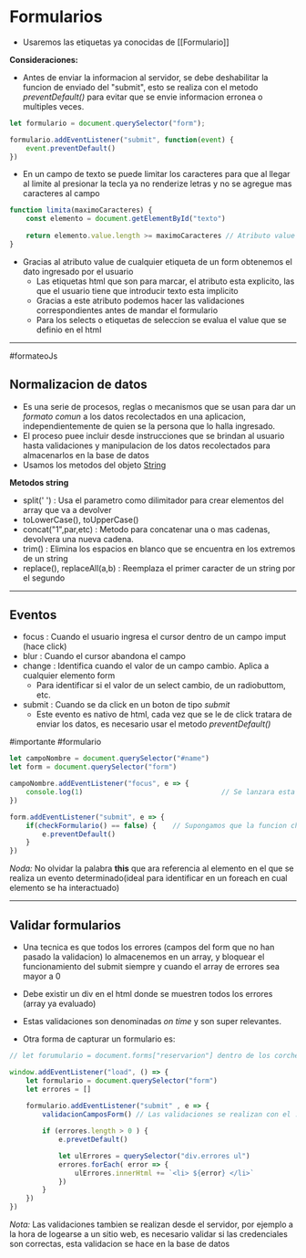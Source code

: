 # Formularios

- Usaremos las etiquetas ya conocidas de [[Formulario]] 

**Consideraciones:**
- Antes de enviar la informacion al servidor, se debe deshabilitar la funcion de enviado del "submit", esto se realiza con el metodo *preventDefault()* para evitar que se envie informacion erronea o multiples veces.
```JavaScript
let formulario = document.querySelector("form");

formulario.addEventListener("submit", function(event) {
	event.preventDefault()
})
```

- En un campo de texto se puede limitar los caracteres para que al llegar al limite al presionar la tecla ya no renderize letras y no se agregue mas caracteres al campo
```JavaScript
function limita(maximoCaracteres) {
	const elemento = document.getElementById("texto")
	
	return elemento.value.length >= maximoCaracteres // Atributo value
}
```

- Gracias al atributo value de cualquier etiqueta de un form obtenemos el dato ingresado por el usuario
	- Las etiquetas html que son para marcar, el atributo esta explicito, las que el usuario tiene que introducir texto esta implicito
	- Gracias a este atributo podemos hacer las validaciones correspondientes antes de mandar el formulario
	- Para los selects o etiquetas de seleccion se evalua el value que se definio en el html

---
#formateoJs
## Normalizacion de datos

- Es una serie de procesos, reglas o mecanismos que se usan para dar un *formato comun* a los datos recolectados en una aplicacion, independientemente de quien se la persona que lo halla ingresado.
- El proceso puee incluir desde instrucciones que se brindan al usuario hasta validaciones y manipulacion de los datos recolectados para almacenarlos en la base de datos
- Usamos los metodos del objeto [String](https://developer.mozilla.org/es/docs/Web/JavaScript/Reference/Global_Objects/String)

**Metodos string**
- split(' ') : Usa el parametro como dilimitador para crear elementos del array que va a devolver
- toLowerCase(), toUpperCase() 
- concat("1",par,etc) : Metodo para concatenar una o mas cadenas, devolvera una nueva cadena.
- trim() : Elimina los espacios en blanco que se encuentra en los extremos de un string
- replace(), replaceAll(a,b) : Reemplaza el primer caracter de un string por el segundo


---

## Eventos

- focus : Cuando el usuario ingresa el cursor dentro de un campo imput (hace click)
- blur : Cuando el cursor abandona el campo
- change : Identifica cuando el valor de un campo cambio. Aplica a cualquier elemento form
	- Para identificar si el valor de un select cambio, de un radiobuttom, etc.
- submit : Cuando se da click en un boton de tipo *submit*
	- Este evento es nativo de html, cada vez que se le de click tratara de enviar los datos, es necesario usar el metodo *preventDefault()*

#importante #formulario 
```JavaScript
let campoNombre = document.querySelector("#name")
let form = document.querySelector("form")

campoNombre.addEventListener("focus", e => {
	console.log(1)                                  // Se lanzara esta accion cada vez que el focus este en el campoNombre
})

form.addEventListener("submit", e => {
	if(checkFormulario() == false) {    // Supongamos que la funcion checkFormulario() nos devuelve true si el formulario esta ok, o false si no paso las validaciones
		e.preventDefault()
	}
})
```

*Noda:* No olvidar la palabra **this** que ara referencia al elemento en el que se realiza un evento determinado(ideal para identificar en un foreach en cual elemento se ha interactuado)

---
## Validar formularios

- Una tecnica es que todos los errores (campos del form que no han pasado la validacion) lo almacenemos en un array, y bloquear el funcionamiento del submit siempre y cuando el array de errores sea mayor a 0
- Debe existir un div en el html donde se muestren todos los errores (array ya evaluado)
- Estas validaciones son denominadas *on time* y son super relevantes.

- Otra forma de capturar un formulario es:
```JavaScript
// let forumulario = document.forms["reservarion"] dentro de los corchetes va la clase del formulario

window.addEventListener("load", () => {
	let formulario = document.querySelector("form")
	let errores = []
	 	
	formulario.addEventListener("submit" , e => {
		validacionCamposForm() // Las validaciones se realizan con el .value con los criterios pertinentes y los errores los almacenara en el array

		if (errores.length > 0 ) {
			e.prevetDefault()

			let ulErrores = querySelector("div.errores ul")
			errores.forEach( error => {
				ulErrores.innerHtml += `<li> ${error} </li>`
			})
		}
	})
})
```

*Nota:* Las validaciones tambien se realizan desde el servidor, por ejemplo a la hora de logearse a un sitio web, es necesario validar si las credenciales son correctas, esta validacion se hace en la base de datos


